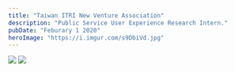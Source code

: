 ```yaml
---
title: "Taiwan ITRI New Venture Association"
description: "Public Service User Experience Research Intern."
pubDate: "Feburary 1 2020"
heroImage: "https://i.imgur.com/s9DbiVd.jpg"
---
```



![](https://i.imgur.com/DxZF3w7.png)
![](https://i.imgur.com/AvB2AbG.jpg)

